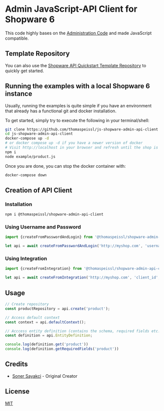 # Admin JavaScript-API Client for Shopware 6

This code highly bases on the [Administration Code](https://github.com/shopware/platform/tree/745f1f7aaa5c47d123e04b5b5b93b81161eae19a/src/Administration/Resources/app/administration/src/core/data-new) and made JavaScript compatible.

## Template Repository

You can also use the [Shopware API Quickstart Template Repository](https://github.com/thomaspeissl/shopware-api-quickstart) to quickly get started.

## Running the examples with a local Shopware 6 instance

Usually, running the examples is quite simple if you have an environment that already has a functional git and docker installation.

To get started, simply try to execute the following in your terminal/shell:

```bash
git clone https://github.com/thomaspeissl/js-shopware-admin-api-client
cd js-shopware-admin-api-client
docker-compose up -d
# or docker compose up -d if you have a newer version of docker
# Visit http://localhost in your browser and refresh until the shop is available
npm i
node example/product.js
```

Once you are done, you can stop the docker container with:

```bash
docker-compose down
```

## Creation of API Client

### Installation

```bash
npm i @thomaspeissl/shopware-admin-api-client
```

### Using Username and Password

```js
import {createFromPasswordAndLogin} from '@thomaspeissl/shopware-admin-api-client';

let api = await createFromPasswordAndLogin('http://myshop.com', 'username', 'password');
```

### Using Integration

```js
import {createFromIntegration} from '@thomaspeissl/shopware-admin-api-client';

let api = await createFromIntegration('http://myshop.com', 'client_id', 'client_secret');
```


## Usage

```js
// Create repository
const productRepository = api.create('product');

// Access default context
const context = api.defaultContext();

// Acccess entity definition (contains the schema, required fields etc.)
const definition = api.EntityDefinition;

console.log(definition.get('product'))
console.log(definition.getRequiredFields('product'))
```

## Credits

- [Soner Sayakci](https://github.com/shyim) - Original Creator

## License

[MIT](LICENSE.md)